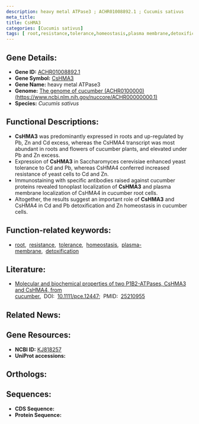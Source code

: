 ```yaml
---
description: heavy metal ATPase3 ; ACHR01008892.1 ; Cucumis sativus
meta_title:
title: CsHMA3
categories: [Cucumis sativus]
tags: [ root,resistance,tolerance,homeostasis,plasma membrane,detoxification ]
---
```


## Gene Details:
- **Gene ID:** [ACHR01008892.1]()
- **Gene Symbol:** <u>CsHMA3</u>
- **Gene Name:** heavy metal ATPase3
- **Genome:** [The genome of cucumber (ACHR0100000)(https://www.ncbi.nlm.nih.gov/nuccore/ACHR00000000.1)]()
- **Species:** *Cucumis sativus*

## Functional Descriptions:
   - **CsHMA3** was predominantly expressed in roots and up-regulated by Pb, Zn and Cd excess, whereas the CsHMA4 transcript was most abundant in roots and flowers of cucumber plants, and elevated under Pb and Zn excess.
   - Expression of **CsHMA3** in Saccharomyces cerevisiae enhanced yeast tolerance to Cd and Pb, whereas CsHMA4 conferred increased resistance of yeast cells to Cd and Zn.
   - Immunostaining with specific antibodies raised against cucumber proteins revealed tonoplast localization of **CsHMA3** and plasma membrane localization of CsHMA4 in cucumber root cells.
   - Altogether, the results suggest an important role of **CsHMA3** and CsHMA4 in Cd and Pb detoxification and Zn homeostasis in cucumber cells.

## Function-related keywords:
   - [root](/tags/root/),&nbsp;&nbsp;[resistance](/tags/resistance/),&nbsp;&nbsp;[tolerance](/tags/tolerance/),&nbsp;&nbsp;[homeostasis](/tags/homeostasis/),&nbsp;&nbsp;[plasma-membrane](/tags/plasma-membrane/),&nbsp;&nbsp;[detoxification](/tags/detoxification/)

## Literature:
   - [Molecular and biochemical properties of two P1B2-ATPases, CsHMA3 and CsHMA4, from cucumber.](https://doi.org/10.1111/pce.12447)&nbsp;&nbsp;DOI:&nbsp;&nbsp;[10.1111/pce.12447](https://doi.org/10.1111/pce.12447);&nbsp;&nbsp;PMID:&nbsp;&nbsp;[25210955](https://pubmed.ncbi.nlm.nih.gov/25210955/)

## Related News:

## Gene Resources:
- **NCBI ID:**  [KJ818257](https://www.ncbi.nlm.nih.gov/gene/?term=KJ818257)
- **UniProt accessions:**  [](https://www.uniprot.org/uniprotkb//entry)

## Orthologs:

## Sequences:
- **CDS Sequence:**
- **Protein Sequence:**

